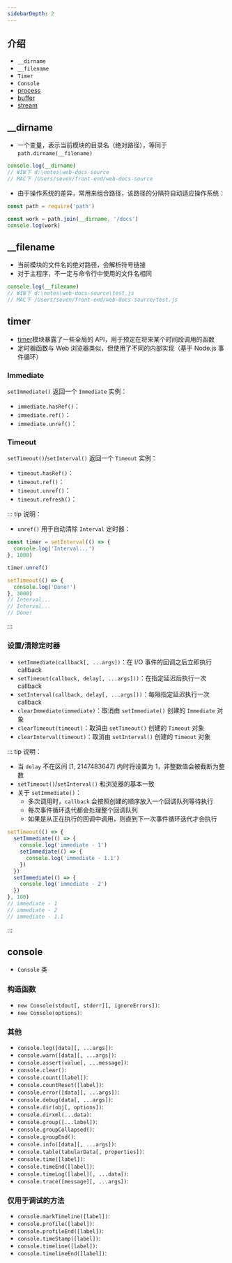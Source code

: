 ```yaml
---
sidebarDepth: 2
---
```


## 介绍

+ `__dirname`
+ `__filename`
+ `Timer`
+ `Console`
+ [process](./process.md)
+ [buffer](./buffer.md)
+ [stream](./stream.md)


## __dirname

+ 一个变量，表示当前模块的目录名（绝对路径），等同于 `path.dirname(__filename)`
```js
console.log(__dirname)
// WIN下 d:\notes\web-docs-source
// MAC下 /Users/seven/front-end/web-docs-source
```
+ 由于操作系统的差异，常用来组合路径，该路径的分隔符自动适应操作系统：
```js
const path = require('path')

const work = path.join(__dirname, '/docs')
console.log(work)
```


## __filename

+ 当前模块的文件名的绝对路径，会解析符号链接
+ 对于主程序，不一定与命令行中使用的文件名相同
```js
console.log(__filename)
// WIN下 d:\notes\web-docs-source\test.js
// MAC下 /Users/seven/front-end/web-docs-source/test.js
```


## timer

+ [timer](http://nodejs.cn/api/timers.html)模块暴露了一些全局的 API，用于预定在将来某个时间段调用的函数
+ 定时器函数与 Web 浏览器类似，但使用了不同的内部实现（基于 Node.js 事件循环）


### Immediate

`setImmediate()` 返回一个 `Immediate` 实例：
+ `immediate.hasRef()`：
+ `immediate.ref()`：
+ `immediate.unref()`：


### Timeout

`setTimeout()`/`setInterval()` 返回一个 `Timeout` 实例：
+ `timeout.hasRef()`：
+ `timeout.ref()`：
+ `timeout.unref()`：
+ `timeout.refresh()`：

::: tip 说明：
+ `unref()` 用于自动清除 `Interval` 定时器：
```js
const timer = setInterval(() => {
  console.log('Interval...')
}, 1000)

timer.unref()

setTimeout(() => {
  console.log('Done!')
}, 3000)
// Interval...
// Interval...
// Done!
```
:::


### 设置/清除定时器

+ `setImmediate(callback[, ...args])`：在 I/O 事件的回调之后立即执行 callback
+ `setTimeout(callback, delay[, ...args]))`：在指定延迟后执行一次 callback
+ `setInterval(callback, delay[, ...args]))`：每隔指定延迟执行一次 callback
+ `clearImmediate(immediate)`：取消由 `setImmediate()` 创建的 `Immediate` 对象
+ `clearTimeout(timeout)`：取消由 `setTimeout()` 创建的 `Timeout` 对象
+ `clearInterval(timeout)`：取消由 `setInterval()` 创建的 `Timeout` 对象

::: tip 说明：
+ 当 `delay` 不在区间 [1, 2147483647] 内时将设置为 1，非整数值会被截断为整数
+ `setTimeout()`/`setInterval()` 和浏览器的基本一致
+ 关于 `setImmediate()`：
  + 多次调用时，`callback` 会按照创建的顺序放入一个回调队列等待执行
  + 每次事件循环迭代都会处理整个回调队列
  + 如果是从正在执行的回调中调用，则直到下一次事件循环迭代才会执行
```js
setTimeout(() => {
  setImmediate(() => {
    console.log('immediate - 1')
    setImmediate(() => {
      console.log('immediate - 1.1')
    })
  })
  setImmediate(() => {
    console.log('immediate - 2')
  })
}, 100)
// immediate - 1
// immediate - 2
// immediate - 1.1
```
:::



## console

+ `Console` 类

### 构造函数

+ `new Console(stdout[, stderr][, ignoreErrors])`: 
+ `new Console(options)`: 


### 其他

+ `console.log([data][, ...args])`: 
+ `console.warn([data][, ...args])`: 
+ `console.assert(value[, ...message])`: 
+ `console.clear()`: 
+ `console.count([label])`: 
+ `console.countReset([label])`: 
+ `console.error([data][, ...args])`: 
+ `console.debug(data[, ...args])`: 
+ `console.dir(obj[, options])`: 
+ `console.dirxml(...data)`: 
+ `console.group([...label])`: 
+ `console.groupCollapsed()`: 
+ `console.groupEnd()`: 
+ `console.info([data][, ...args])`: 
+ `console.table(tabularData[, properties])`: 
+ `console.time([label])`: 
+ `console.timeEnd([label])`: 
+ `console.timeLog([label][, ...data])`: 
+ `console.trace([message][, ...args])`: 

### 仅用于调试的方法

+ `console.markTimeline([label])`: 
+ `console.profile([label])`: 
+ `console.profileEnd([label])`: 
+ `console.timeStamp([label])`: 
+ `console.timeline([label])`: 
+ `console.timelineEnd([label])`: 